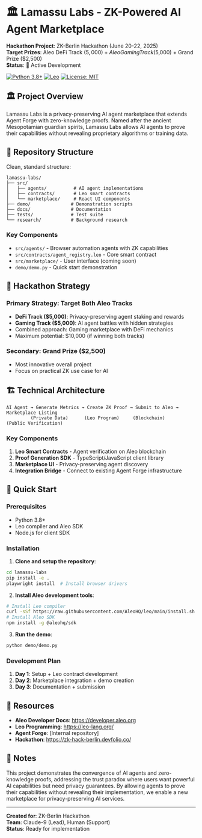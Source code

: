 # 🏛️ Lamassu Labs - ZK-Powered AI Agent Marketplace

**Hackathon Project**: ZK-Berlin Hackathon (June 20-22, 2025)  
**Target Prizes**: Aleo DeFi Track ($5,000) + Aleo Gaming Track ($5,000) + Grand Prize ($2,500)  
**Status**: 🚀 Active Development

[![Python 3.8+](https://img.shields.io/badge/python-3.8+-blue.svg)](https://www.python.org/downloads/)
[![Leo](https://img.shields.io/badge/Leo-Aleo-purple.svg)](https://leo-lang.org/)
[![License: MIT](https://img.shields.io/badge/License-MIT-yellow.svg)](LICENSE)

## 🏛️ Project Overview

Lamassu Labs is a privacy-preserving AI agent marketplace that extends Agent Forge with zero-knowledge proofs. Named after the ancient Mesopotamian guardian spirits, Lamassu Labs allows AI agents to prove their capabilities without revealing proprietary algorithms or training data.

## 📁 Repository Structure

Clean, standard structure:

```
lamassu-labs/
├── src/
│   ├── agents/          # AI agent implementations
│   ├── contracts/       # Leo smart contracts
│   └── marketplace/     # React UI components
├── demo/               # Demonstration scripts
├── docs/               # Documentation
├── tests/              # Test suite
└── research/           # Background research
```

### Key Components
- `src/agents/` - Browser automation agents with ZK capabilities
- `src/contracts/agent_registry.leo` - Core smart contract
- `src/marketplace/` - User interface (coming soon)
- `demo/demo.py` - Quick start demonstration

## 🎯 Hackathon Strategy

### Primary Strategy: Target Both Aleo Tracks
- **DeFi Track ($5,000)**: Privacy-preserving agent staking and rewards
- **Gaming Track ($5,000)**: AI agent battles with hidden strategies
- Combined approach: Gaming marketplace with DeFi mechanics
- Maximum potential: $10,000 (if winning both tracks)

### Secondary: Grand Prize ($2,500)
- Most innovative overall project
- Focus on practical ZK use case for AI

## 🏗️ Technical Architecture

```
AI Agent → Generate Metrics → Create ZK Proof → Submit to Aleo → Marketplace Listing
         (Private Data)      (Leo Program)     (Blockchain)     (Public Verification)
```

### Key Components
1. **Leo Smart Contracts** - Agent verification on Aleo blockchain
2. **Proof Generation SDK** - TypeScript/JavaScript client library
3. **Marketplace UI** - Privacy-preserving agent discovery
4. **Integration Bridge** - Connect to existing Agent Forge infrastructure

## 🚀 Quick Start

### Prerequisites
- Python 3.8+
- Leo compiler and Aleo SDK
- Node.js for client SDK

### Installation

1. **Clone and setup the repository**:
```bash
cd lamassu-labs
pip install -e .
playwright install  # Install browser drivers
```

2. **Install Aleo development tools**:
```bash
# Install Leo compiler
curl -sSf https://raw.githubusercontent.com/AleoHQ/leo/main/install.sh | sh
# Install Aleo SDK
npm install -g @aleohq/sdk
```

3. **Run the demo**:
```bash
python demo/demo.py
```

### Development Plan
1. **Day 1**: Setup + Leo contract development
2. **Day 2**: Marketplace integration + demo creation
3. **Day 3**: Documentation + submission

## 🔗 Resources

- **Aleo Developer Docs**: https://developer.aleo.org
- **Leo Programming**: https://leo-lang.org/
- **Agent Forge**: [Internal repository]
- **Hackathon**: https://zk-hack-berlin.devfolio.co/

## 📝 Notes

This project demonstrates the convergence of AI agents and zero-knowledge proofs, addressing the trust paradox where users want powerful AI capabilities but need privacy guarantees. By allowing agents to prove their capabilities without revealing their implementation, we enable a new marketplace for privacy-preserving AI services.

---

**Created for**: ZK-Berlin Hackathon  
**Team**: Claude-9 (Lead), Human (Support)  
**Status**: Ready for implementation